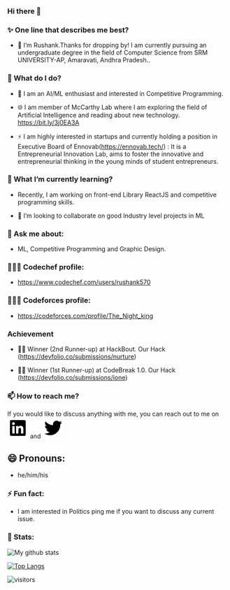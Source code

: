 ### Hi there 👋



<!--
**rushu570/rushu570** is a ✨ _special_ ✨ repository because its `README.md` (this file) appears on your GitHub profile.

-->

### :sparkles: One line that describes me best?

- 🔭 I’m Rushank.Thanks for dropping by! I am currently pursuing an undergraduate degree in the field of Computer Science from SRM UNIVERSITY-AP, Amaravati, Andhra Pradesh..


### 🤔 What do I do? 

   - 🤟 I am an AI/ML enthusiast and interested in Competitive Programming.

  - 🌐 I am member of McCarthy Lab where I am exploring the field of Artificial Intelligence and reading about new technology. https://bit.ly/3j0EA3A
 
 - ⚡ I am highly interested in startups and currently holding a position in Executive Board of Ennovab(https://ennovab.tech/)  : It is a Entrepreneurial Innovation Lab, aims to foster the innovative and entrepreneurial thinking in the young minds of student entrepreneurs.

### 🌱 What I’m currently learning?

 - Recently, I am working on front-end Library ReactJS and competitive programming skills.

- 👯 I’m looking to collaborate on good Industry level projects in ML

### 💬 Ask me about:
- ML, Competitive Programming and Graphic Design.

### 👨🏻‍💻 Codechef profile: 
- https://www.codechef.com/users/rushank570

### 👨🏻‍💻 Codeforces profile:
- https://codeforces.com/profile/The_Night_king

### Achievement

- 🏅🏅 Winner (2nd Runner-up) at HackBout. Our Hack (https://devfolio.co/submissions/nurture)

- 🏅🏅 Winner (1st Runner-up) at CodeBreak 1.0. Our Hack (https://devfolio.co/submissions/ione)

### 📫 How to reach me?
If you would like to discuss anything with me, you can reach out to me on [<img src="https://raw.githubusercontent.com/rushu570/rushu570/100c63ccd5bf079f7995582b29ae0b3931724e87/readme/linkedin-box-fill.svg" >](https://www.linkedin.com/in/rushank-jain/)  and  [<img src="https://raw.githubusercontent.com/rushu570/rushu570/100c63ccd5bf079f7995582b29ae0b3931724e87/readme/twitter-fill.svg" >](https://twitter.com/rushu570) 

## 😄 Pronouns: 
- he/him/his

### ⚡ Fun fact: 
- I am interested in Politics ping me if you want to discuss any current issue.


### 📶 Stats:

<!-- ![My github stats](https://github-readme-stats.vercel.app/api?username=ChoukseyKhushbu&show_icons=true&title_color=fff&icon_color=79ff97&text_color=9f9f9f&bg_color=151515&count_private=true) -->


![My github stats](https://github-readme-stats.vercel.app/api?username=rushu570&show_icons=true&theme=dracula&count_private=true)


[![Top Langs](https://github-readme-stats.vercel.app/api/top-langs/?username=rushu570&theme=dracula&layout=compact)](https://github.com/anuraghazra/github-readme-stats)


![visitors](https://profile-counter.glitch.me/rushu570/count.svg)

 
